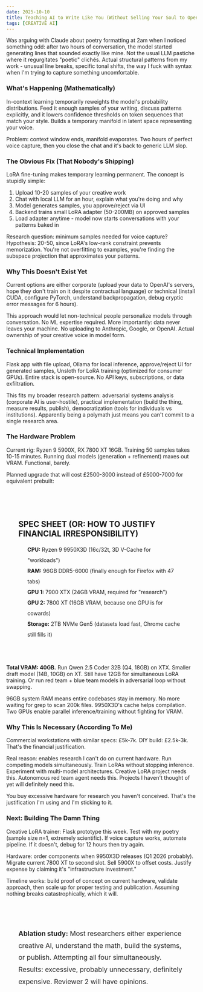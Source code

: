 ```yaml
---
date: 2025-10-10
title: Teaching AI to Write Like You (Without Selling Your Soul to OpenAI)
tags: [CREATIVE AI]
---
```


Was arguing with Claude about poetry formatting at 2am when I noticed something odd: after two hours of conversation, the model started generating lines that sounded exactly like mine. Not the usual LLM pastiche where it regurgitates "poetic" clichés. Actual structural patterns from my work - unusual line breaks, specific tonal shifts, the way I fuck with syntax when I'm trying to capture something uncomfortable.

### What's Happening (Mathematically)

In-context learning temporarily reweights the model's probability distributions. Feed it enough samples of your writing, discuss patterns explicitly, and it lowers confidence thresholds on token sequences that match your style. Builds a temporary manifold in latent space representing your voice.

Problem: context window ends, manifold evaporates. Two hours of perfect voice capture, then you close the chat and it's back to generic LLM slop.

### The Obvious Fix (That Nobody's Shipping)

LoRA fine-tuning makes temporary learning permanent. The concept is stupidly simple:

1. Upload 10-20 samples of your creative work
2. Chat with local LLM for an hour, explain what you're doing and why
3. Model generates samples, you approve/reject via UI
4. Backend trains small LoRA adapter (50-200MB) on approved samples
5. Load adapter anytime - model now starts conversations with your patterns baked in

Research question: minimum samples needed for voice capture? Hypothesis: 20-50, since LoRA's low-rank constraint prevents memorization. You're not overfitting to examples, you're finding the subspace projection that approximates your patterns.

### Why This Doesn't Exist Yet

Current options are either corporate (upload your data to OpenAI's servers, hope they don't train on it despite contractual language) or technical (install CUDA, configure PyTorch, understand backpropagation, debug cryptic error messages for 6 hours).

This approach would let non-technical people personalize models through conversation. No ML expertise required. More importantly: data never leaves your machine. No uploading to Anthropic, Google, or OpenAI. Actual ownership of your creative voice in model form.

### Technical Implementation

Flask app with file upload, Ollama for local inference, approve/reject UI for generated samples, Unsloth for LoRA training (optimized for consumer GPUs). Entire stack is open-source. No API keys, subscriptions, or data exfiltration.

This fits my broader research pattern: adversarial systems analysis (corporate AI is user-hostile), practical implementation (build the thing, measure results, publish), democratization (tools for individuals vs institutions). Apparently being a polymath just means you can't commit to a single research area.

### The Hardware Problem

Current rig: Ryzen 9 5900X, RX 7800 XT 16GB. Training 50 samples takes 10-15 minutes. Running dual models (generation + refinement) maxes out VRAM. Functional, barely.

Planned upgrade that will cost £2500-3000 instead of £5000-7000 for equivalent prebuilt:

<div style="background: var(--smoke); padding: 2rem; margin: 2rem 0; border-left: 5px solid var(--blood-red);">
  <h4 style="color: var(--blood-red); margin-bottom: 1rem; font-size: 1.3rem;">SPEC SHEET (OR: HOW TO JUSTIFY FINANCIAL IRRESPONSIBILITY)</h4>
  <ul style="margin: 0; list-style: none; line-height: 2;">
    <li><strong>CPU:</strong> Ryzen 9 9950X3D (16c/32t, 3D V-Cache for "workloads")</li>
    <li><strong>RAM:</strong> 96GB DDR5-6000 (finally enough for Firefox with 47 tabs)</li>
    <li><strong>GPU 1:</strong> 7900 XTX (24GB VRAM, required for "research")</li>
    <li><strong>GPU 2:</strong> 7800 XT (16GB VRAM, because one GPU is for cowards)</li>
    <li><strong>Storage:</strong> 2TB NVMe Gen5 (datasets load fast, Chrome cache still fills it)</li>
  </ul>
</div>

**Total VRAM: 40GB.** Run Qwen 2.5 Coder 32B (Q4, 18GB) on XTX. Smaller draft model (14B, 10GB) on XT. Still have 12GB for simultaneous LoRA training. Or run red team + blue team models in adversarial loop without swapping.

96GB system RAM means entire codebases stay in memory. No more waiting for grep to scan 200k files. 9950X3D's cache helps compilation. Two GPUs enable parallel inference/training without fighting for VRAM.

### Why This Is Necessary (According To Me)

Commercial workstations with similar specs: £5k-7k. DIY build: £2.5k-3k. That's the financial justification.

Real reason: enables research I can't do on current hardware. Run competing models simultaneously. Train LoRAs without stopping inference. Experiment with multi-model architectures. Creative LoRA project needs this. Autonomous red team agent needs this. Projects I haven't thought of yet will definitely need this.

You buy excessive hardware for research you haven't conceived. That's the justification I'm using and I'm sticking to it.

### Next: Building The Damn Thing

Creative LoRA trainer: Flask prototype this week. Test with my poetry (sample size n=1, extremely scientific). If voice capture works, automate pipeline. If it doesn't, debug for 12 hours then try again.

Hardware: order components when 9950X3D releases (Q1 2026 probably). Migrate current 7800 XT to second slot. Sell 5900X to offset costs. Justify expense by claiming it's "infrastructure investment."

Timeline works: build proof of concept on current hardware, validate approach, then scale up for proper testing and publication. Assuming nothing breaks catastrophically, which it will.

<div style="background: var(--ash-gray); padding: 2rem; margin: 2rem 0; border: 2px solid var(--blood-red);">
  <p style="font-size: 1.1rem; line-height: 1.8; opacity: 0.95;">
    <strong>Ablation study:</strong> Most researchers either experience creative AI, understand the math, build the systems, or publish. Attempting all four simultaneously. Results: excessive, probably unnecessary, definitely expensive. Reviewer 2 will have opinions.
  </p>
</div>

